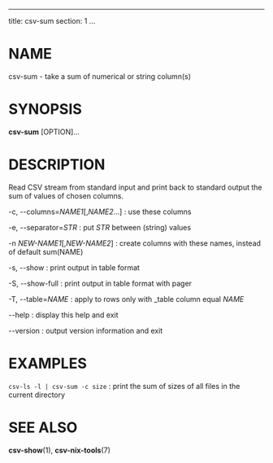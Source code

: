 <!--
SPDX-License-Identifier: BSD-3-Clause
Copyright 2020, Marcin Ślusarz <marcin.slusarz@gmail.com>
-->

---
title: csv-sum
section: 1
...

# NAME #

csv-sum - take a sum of numerical or string column(s)

# SYNOPSIS #

**csv-sum** [OPTION]...

# DESCRIPTION #

Read CSV stream from standard input and print back to standard output the sum of
values of chosen columns.

-c, \--columns=*NAME1*[,*NAME2*...]
:   use these columns

-e, \--separator=*STR*
:   put *STR* between (string) values

-n *NEW-NAME1*[,*NEW-NAME2*]
:   create columns with these names, instead of default sum(NAME)

-s, \--show
:   print output in table format

-S, \--show-full
:   print output in table format with pager

-T, \--table=*NAME*
:   apply to rows only with _table column equal *NAME*

\--help
:   display this help and exit

\--version
:   output version information and exit

# EXAMPLES #

`csv-ls -l | csv-sum -c size`
:   print the sum of sizes of all files in the current directory

# SEE ALSO #

**csv-show**(1), **csv-nix-tools**(7)
